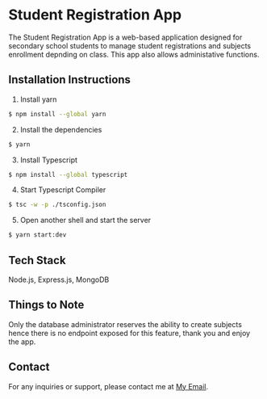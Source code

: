 # Student Registration App

The Student Registration App is a web-based application designed for secondary school students to manage student registrations and subjects enrollment depnding on class. This app also allows administative functions.


## Installation Instructions

1. Install yarn

```sh
$ npm install --global yarn
```

2. Install the dependencies

```sh
$ yarn
```

3. Install Typescript

```sh
$ npm install --global typescript
```

4. Start Typescript Compiler

```sh
$ tsc -w -p ./tsconfig.json
```

5. Open another shell and start the server
```sh
$ yarn start:dev
```
## Tech Stack
Node.js, Express.js, MongoDB


## Things to Note

Only the database administrator reserves the ability to create subjects hence there is no endpoint exposed for this feature, thank you and enjoy the app.

## Contact

For any inquiries or support, please contact me at [My Email](tukpeemmanuel@gmail.com).